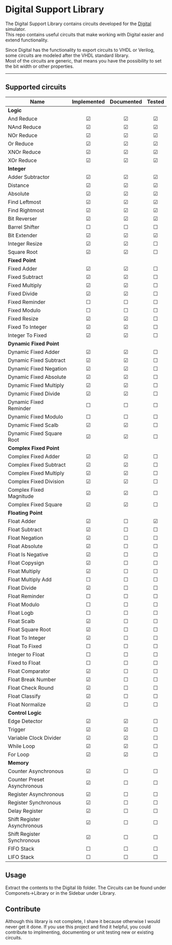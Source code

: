 # Digital Support Library

The Digital Support Library contains circuits developed for the [Digital](https://github.com/hneemann/Digital) simulator.  
This repo contains useful circuits that make working with Digital easier and extend functionality.

Since Digital has the functionality to export circuits to VHDL or Verilog, some circuits are modeled after the VHDL standard library.  
Most of the circuits are generic, that means you have the possibility to set the bit width or other properties.

---

## Supported circuits

Name                         | Implemented | Documented | Tested   |
-----------------------------|:-----------:|:----------:|:--------:|
**Logic**                    |             |            |          |
And Reduce                   | &#x2611;    | &#x2611;   | &#x2611; |
NAnd Reduce                  | &#x2611;    | &#x2611;   | &#x2611; |
NOr Reduce                   | &#x2611;    | &#x2611;   | &#x2611; |
Or Reduce                    | &#x2611;    | &#x2611;   | &#x2611; |
XNOr Reduce                  | &#x2611;    | &#x2611;   | &#x2611; |
XOr Reduce                   | &#x2611;    | &#x2611;   | &#x2611; |
**Integer**                  |             |            |          |
Adder Subtractor             | &#x2611;    | &#x2611;   | &#x2611; |
Distance                     | &#x2611;    | &#x2611;   | &#x2611; |
Absolute                     | &#x2611;    | &#x2611;   | &#x2611; |
Find Leftmost                | &#x2611;    | &#x2611;   | &#x2611; |
Find Rightmost               | &#x2611;    | &#x2611;   | &#x2611; |
Bit Reverser                 | &#x2611;    | &#x2611;   | &#x2611; |
Barrel Shifter               | &#x2610;    | &#x2610;   | &#x2610; |
Bit Extender                 | &#x2611;    | &#x2611;   | &#x2611; |
Integer Resize               | &#x2611;    | &#x2611;   | &#x2610; |
Square Root                  | &#x2611;    | &#x2611;   | &#x2610; |
**Fixed Point**              |             |            |          |
Fixed Adder                  | &#x2611;    | &#x2611;   | &#x2610; |
Fixed Subtract               | &#x2611;    | &#x2611;   | &#x2610; |
Fixed Multiply               | &#x2611;    | &#x2611;   | &#x2610; |
Fixed Divide                 | &#x2611;    | &#x2611;   | &#x2610; |
Fixed Reminder               | &#x2610;    | &#x2610;   | &#x2610; |
Fixed Modulo                 | &#x2610;    | &#x2610;   | &#x2610; |
Fixed Resize                 | &#x2611;    | &#x2611;   | &#x2610; |
Fixed To Integer             | &#x2611;    | &#x2611;   | &#x2610; |
Integer To Fixed             | &#x2611;    | &#x2611;   | &#x2610; |
**Dynamic Fixed Point**      |             |            |          |
Dynamic Fixed Adder          | &#x2611;    | &#x2611;   | &#x2610; |
Dynamic Fixed Subtract       | &#x2611;    | &#x2611;   | &#x2610; |
Dynamic Fixed Negation       | &#x2611;    | &#x2611;   | &#x2610; |
Dynamic Fixed Absolute       | &#x2611;    | &#x2611;   | &#x2610; |
Dynamic Fixed Multiply       | &#x2611;    | &#x2611;   | &#x2610; |
Dynamic Fixed Divide         | &#x2611;    | &#x2611;   | &#x2610; |
Dynamic Fixed Reminder       | &#x2610;    | &#x2610;   | &#x2610; |
Dynamic Fixed Modulo         | &#x2610;    | &#x2610;   | &#x2610; |
Dynamic Fixed Scalb          | &#x2611;    | &#x2611;   | &#x2610; |
Dynamic Fixed Square Root    | &#x2611;    | &#x2611;   | &#x2610; |
**Complex Fixed Point**      |             |            |          |
Complex Fixed Adder          | &#x2611;    | &#x2611;   | &#x2610; |
Complex Fixed Subtract       | &#x2611;    | &#x2611;   | &#x2610; |
Complex Fixed Multiply       | &#x2611;    | &#x2611;   | &#x2610; |
Complex Fixed Division       | &#x2611;    | &#x2611;   | &#x2610; |
Complex Fixed Magnitude      | &#x2611;    | &#x2611;   | &#x2610; |
Complex Fixed Square         | &#x2611;    | &#x2611;   | &#x2610; |
**Floating Point**           |             |            |          |
Float Adder                  | &#x2611;    | &#x2610;   | &#x2611; |
Float Subtract               | &#x2611;    | &#x2610;   | &#x2610; |
Float Negation               | &#x2611;    | &#x2610;   | &#x2610; |
Float Absolute               | &#x2611;    | &#x2610;   | &#x2610; |
Float Is Negative            | &#x2611;    | &#x2610;   | &#x2610; |
Float Copysign               | &#x2611;    | &#x2610;   | &#x2610; |
Float Multiply               | &#x2611;    | &#x2610;   | &#x2610; |
Float Multiply Add           | &#x2610;    | &#x2610;   | &#x2610; |
Float Divide                 | &#x2611;    | &#x2610;   | &#x2610; |
Float Reminder               | &#x2610;    | &#x2610;   | &#x2610; |
Float Modulo                 | &#x2610;    | &#x2610;   | &#x2610; |
Float Logb                   | &#x2610;    | &#x2610;   | &#x2610; |
Float Scalb                  | &#x2611;    | &#x2610;   | &#x2610; |
Float Square Root            | &#x2611;    | &#x2610;   | &#x2610; |
Float To Integer             | &#x2611;    | &#x2610;   | &#x2610; |
Float To Fixed               | &#x2610;    | &#x2610;   | &#x2610; |
Integer to Float             | &#x2610;    | &#x2610;   | &#x2610; |
Fixed to Float               | &#x2610;    | &#x2610;   | &#x2610; |
Float Comparator             | &#x2611;    | &#x2610;   | &#x2610; |
Float Break Number           | &#x2611;    | &#x2610;   | &#x2610; |
Float Check Round            | &#x2611;    | &#x2610;   | &#x2610; |
Float Classify               | &#x2611;    | &#x2610;   | &#x2610; |
Float Normalize              | &#x2611;    | &#x2610;   | &#x2610; |
**Control Logic**            |             |            |          |
Edge Detector                | &#x2611;    | &#x2611;   | &#x2610; |
Trigger                      | &#x2611;    | &#x2611;   | &#x2610; |
Variable Clock Divider       | &#x2611;    | &#x2611;   | &#x2610; |
While Loop                   | &#x2611;    | &#x2611;   | &#x2610; |
For Loop                     | &#x2611;    | &#x2611;   | &#x2610; |
**Memory**                   |             |            |          |
Counter Asynchronous         | &#x2611;    | &#x2610;   | &#x2610; |
Counter Preset Asynchronous  | &#x2611;    | &#x2610;   | &#x2610; |
Register Asynchronous        | &#x2611;    | &#x2610;   | &#x2610; |
Register Synchronous         | &#x2611;    | &#x2610;   | &#x2610; |
Delay Register               | &#x2611;    | &#x2610;   | &#x2610; |
Shift Register Asynchronous  | &#x2611;    | &#x2610;   | &#x2610; |
Shift Register Synchronous   | &#x2611;    | &#x2610;   | &#x2610; |
FIFO Stack                   | &#x2610;    | &#x2610;   | &#x2610; |
LIFO Stack                   | &#x2610;    | &#x2610;   | &#x2610; |

## Usage

Extract the contents to the Digital lib folder.
The Circuits can be found under Componets->Library or in the Sidebar under Library.

## Contribute

Although this library is not complete, I share it because otherwise I would never get it done.
If you use this project and find it helpful, you could contribute to implmenting, documenting or unit testing new or existing circuits.
